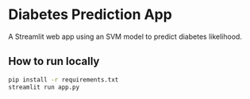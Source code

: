 # Diabetes Prediction App
A Streamlit web app using an SVM model to predict diabetes likelihood.

## How to run locally
```bash
pip install -r requirements.txt
streamlit run app.py
